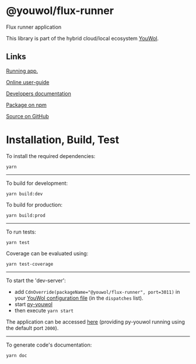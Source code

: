 # @youwol/flux-runner

Flux runner application

This library is part of the hybrid cloud/local ecosystem
[YouWol](https://platform.youwol.com/applications/@youwol/platform/latest).

## Links

[Running app.](https://platform.youwol.com/applications/@youwol/flux-runner/latest)

[Online user-guide](https://l.youwol.com/doc/@youwol/flux-runner)

[Developers documentation](https://platform.youwol.com/applications/@youwol/cdn-explorer/latest?package=@youwol/flux-runner)

[Package on npm](https://www.npmjs.com/package/@youwol/flux-runner)

[Source on GitHub](https://github.com/youwol/flux-runner)

# Installation, Build, Test

To install the required dependencies:

```shell
yarn
```

---

To build for development:

```shell
yarn build:dev
```

To build for production:

```shell
yarn build:prod
```

---

To run tests:

```shell
yarn test
```

Coverage can be evaluated using:

```shell
yarn test-coverage
```

---

To start the 'dev-server':

- add `CdnOverride(packageName="@youwol/flux-runner", port=3011)` in your
  [YouWol configuration file](https://l.youwol.com/doc/py-youwol/configuration)
  (in the `dispatches` list).
- start [py-youwol](https://l.youwol.com/doc/py-youwol)
- then execute `yarn start`

The application can be accessed [here](http://localhost:2000/applications/@youwol/flux-runner/latest) (providing py-youwol
running using the default port `2000`).

---

To generate code's documentation:

```shell
yarn doc
```
